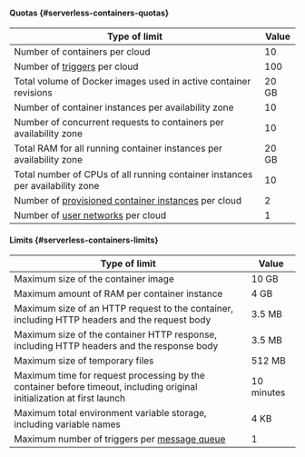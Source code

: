 #### Quotas {#serverless-containers-quotas}

| Type of limit | Value |
----- | -----
| Number of containers per cloud | 10 |
| Number of [triggers](../../serverless-containers/concepts/trigger/) per cloud | 100 |
| Total volume of Docker images used in active container revisions | 20 GB |
| Number of container instances per availability zone | 10 |
| Number of concurrent requests to containers per availability zone | 10 |
| Total RAM for all running container instances per availability zone | 20 GB |
| Total number of CPUs of all running container instances per availability zone | 10 |
| Number of [provisioned container instances](../../serverless-containers/concepts/container.md#provisioned-instances) per cloud | 2 |
| Number of [user networks](../../serverless-containers/concepts/networking.md##user-network) per cloud | 1 |

#### Limits {#serverless-containers-limits}

| Type of limit | Value |
----- | -----
| Maximum size of the container image | 10 GB |
| Maximum amount of RAM per container instance | 4 GB |
| Maximum size of an HTTP request to the container, including HTTP headers and the request body | 3.5 MB |
| Maximum size of the container HTTP response, including HTTP headers and the response body | 3.5 MB |
| Maximum size of temporary files | 512 MB |
| Maximum time for request processing by the container before timeout, including original initialization at first launch | 10 minutes |
| Maximum total environment variable storage, including variable names | 4 KB |
| Maximum number of triggers per [message queue](../../message-queue/concepts/queue.md) | 1 |
